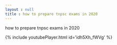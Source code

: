 ```yaml
---
layout : null
title : how to prepare tnpsc exams in 2020
---
```


how to prepare tnpsc exams in 2020



{% include youtubePlayer.html id='idh5Xh_fWVg' %}
